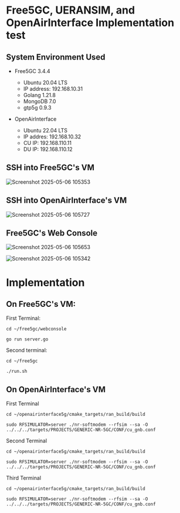 # Free5GC, UERANSIM, and OpenAirInterface Implementation test

## System Environment Used
- Free5GC 3.4.4
  - Ubuntu 20.04 LTS
  - IP address: 192.168.10.31
  - Golang 1.21.8
  - MongoDB 7.0
  - gtp5g 0.9.3

- OpenAirInterface
  - Ubuntu 22.04 LTS
  - IP addres: 192.168.10.32
  - CU IP: 192.168.110.11
  - DU IP: 192.168.110.12 

## SSH into Free5GC's VM
![Screenshot 2025-05-06 105353](https://github.com/user-attachments/assets/237c32a7-f4d9-408e-947c-6457d801a9fb)

## SSH into OpenAirInterface's VM
![Screenshot 2025-05-06 105727](https://github.com/user-attachments/assets/2ea6dc8b-02b0-4717-86b2-021547b114f7)

## Free5GC's Web Console
![Screenshot 2025-05-06 105653](https://github.com/user-attachments/assets/27f810d0-f6c0-4267-b283-9c5841ae2092)

![Screenshot 2025-05-06 105342](https://github.com/user-attachments/assets/ffa19d0e-8d04-4bb0-9ac9-3cfeec5a8107)

# Implementation
## On Free5GC's VM:

First Terminal:

`cd ~/free5gc/webconsole`

`go run server.go`

Second terminal:

`cd ~/free5gc`

`./run.sh`


## On OpenAirInterface's VM

First Terminal

`cd ~/openairinterface5g/cmake_targets/ran_build/build`

`sudo RFSIMULATOR=server ./nr-softmodem --rfsim --sa -O ../../../targets/PROJECTS/GENERIC-NR-5GC/CONF/cu_gnb.conf`

Second Terminal

`cd ~/openairinterface5g/cmake_targets/ran_build/build`

`sudo RFSIMULATOR=server ./nr-softmodem --rfsim --sa -O ../../../targets/PROJECTS/GENERIC-NR-5GC/CONF/cu_gnb.conf`

Third Terminal

`cd ~/openairinterface5g/cmake_targets/ran_build/build`

`sudo RFSIMULATOR=server ./nr-softmodem --rfsim --sa -O ../../../targets/PROJECTS/GENERIC-NR-5GC/CONF/cu_gnb.conf`
